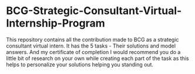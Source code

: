 # BCG-Strategic-Consultant-Virtual-Internship-Program
This repository contains all the contribution made to BCG as a strategic consultant virtual intern. It has the 5 tasks - Their solutions and model answers. And my certificate of completion
I would recommend you do a little bit of research on your own while creating each part of the task as this helps to personalize your solutions helping you standing out.

